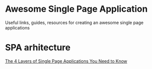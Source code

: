 # Awesome Single Page Application
Useful links, guides, resources for creating an awesome single page applications


# SPA arhitecture
[The 4 Layers of Single Page Applications You Need to Know](https://hackernoon.com/architecting-single-page-applications-b842ea633c2e "Blog post")
